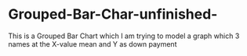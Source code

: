 # Grouped-Bar-Char-unfinished-
This is  a Grouped Bar Chart which I am trying to model  a graph which 3 names at the X-value mean  and  Y as down payment 
